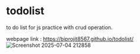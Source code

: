 # todolist
to do list for js practice with crud operation.

webpage link : https://biprojit8567.github.io/todolist/ 
![Screenshot 2025-07-04 212858](https://github.com/user-attachments/assets/11d49425-c14e-4d25-8a12-52f73ddde199)

